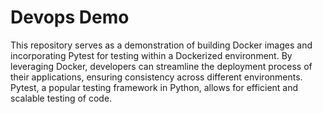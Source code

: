 # Devops Demo

This repository serves as a demonstration of building Docker images and incorporating Pytest for testing within a Dockerized environment. By leveraging Docker, developers can streamline the deployment process of their applications, ensuring consistency across different environments. Pytest, a popular testing framework in Python, allows for efficient and scalable testing of code.